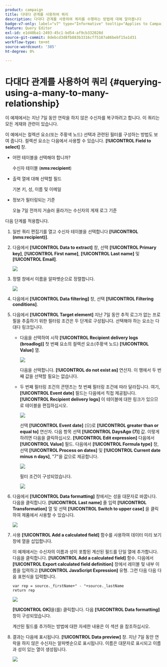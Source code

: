 ```yaml
---
product: campaign
title: 다대다 관계를 사용하여 쿼리
description: 다대다 관계를 사용하여 쿼리를 수행하는 방법에 대해 알아봅니다
badge-v7-only: label="v7" type="Informative" tooltip="Applies to Campaign Classic v7 only"
feature: Query Editor
exl-id: e1d40ba1-2493-45c1-bd54-af9cb332028d
source-git-commit: 8debcd3d8fb883b3316cf75187a86bebf15a1d31
workflow-type: tm+mt
source-wordcount: '385'
ht-degree: 0%

---
```


# 다대다 관계를 사용하여 쿼리 {#querying-using-a-many-to-many-relationship}



이 예제에서는 지난 7일 동안 연락을 하지 않은 수신자를 복구하려고 합니다. 이 쿼리는 모든 게재와 관련이 있습니다.

이 예에서는 컬렉션 요소(또는 주황색 노드) 선택과 관련된 필터를 구성하는 방법도 보여 줍니다. 컬렉션 요소는 다음에서 사용할 수 있습니다. **[!UICONTROL Field to select]** 창.

* 어떤 테이블을 선택해야 합니까?

   수신자 테이블 (**nms:recipient**)

* 출력 열에 대해 선택할 필드

   기본 키, 성, 이름 및 이메일

* 정보가 필터링되는 기준

   오늘 7일 전까지 거슬러 올라가는 수신자의 게재 로그 기준

다음 단계를 적용합니다.

1. 일반 쿼리 편집기를 열고 수신자 테이블을 선택합니다 **[!UICONTROL (nms:recipient)]**.
1. 다음에서 **[!UICONTROL Data to extract]** 창, 선택 **[!UICONTROL Primary key]**, **[!UICONTROL First name]**, **[!UICONTROL Last name]** 및 **[!UICONTROL Email]**.

   ![](assets/query_editor_nveau_33.png)

1. 정렬 창에서 이름을 알파벳순으로 정렬합니다.

   ![](assets/query_editor_nveau_34.png)

1. 다음에서 **[!UICONTROL Data filtering]** 창, 선택 **[!UICONTROL Filtering conditions]**.
1. 다음에서 **[!UICONTROL Target element]** 지난 7일 동안 추적 로그가 없는 프로필을 추출하기 위한 필터링 조건은 두 단계로 구성됩니다. 선택해야 하는 요소는 다대다 링크입니다.

   * 다음을 선택하여 시작 **[!UICONTROL Recipient delivery logs (broadlog)]** 첫 번째 요소의 컬렉션 요소(주황색 노드) **[!UICONTROL Value]** 열.

      ![](assets/query_editor_nveau_67.png)

      다음을 선택합니다. **[!UICONTROL do not exist as]** 연산자. 이 행에서 두 번째 값을 선택할 필요는 없습니다.

   * 두 번째 필터링 조건의 콘텐츠는 첫 번째 필터링 조건에 따라 달라집니다. 여기, **[!UICONTROL Event date]** 필드는 다음에서 직접 제공됩니다. **[!UICONTROL Recipient delivery logs]** 이 테이블에 대한 링크가 있으므로 테이블을 편집하십시오.

      ![](assets/query_editor_nveau_36.png)

      선택 **[!UICONTROL Event date]** (으)로 **[!UICONTROL greater than or equal to]** 연산자. 다음 항목 선택 **[!UICONTROL DaysAgo (7)]** 값. 이렇게 하려면 다음을 클릭하십시오. **[!UICONTROL Edit expression]** 다음에서 **[!UICONTROL Value]** 필드. 다음에서 **[!UICONTROL Formula type]** 창, 선택 **[!UICONTROL Process on dates]** 및 **[!UICONTROL Current date minus n days]**, &quot;7&quot;을 값으로 제공합니다.

      ![](assets/query_editor_nveau_37.png)

      필터 조건이 구성되었습니다.

      ![](assets/query_editor_nveau_38.png)

1. 다음에서 **[!UICONTROL Data formatting]** 창에서는 성을 대문자로 바꿉니다. 다음을 클릭합니다. **[!UICONTROL Last name]** 줄 입력 **[!UICONTROL Transformation]** 열 및 선택 **[!UICONTROL Switch to upper case]** 을 클릭하여 제품에서 사용할 수 있습니다.

   ![](assets/query_editor_nveau_39.png)

1. 사용 **[!UICONTROL Add a calculated field]** 함수를 사용하여 데이터 미리 보기 창에 열을 삽입합니다.

   이 예제에서는 수신자의 이름과 성이 포함된 계산된 필드를 단일 열에 추가합니다. 다음을 클릭합니다. **[!UICONTROL Add a calculated field]** 함수. 다음에서 **[!UICONTROL Export calculated field definition]** 창에서 레이블 및 내부 이름을 입력하고 **[!UICONTROL JavaScript Expression]** 유형. 그런 다음 다음 다음 표현식을 입력합니다.

   ```
   var rep = source._firstName+" - "+source._lastName
   return rep
   ```

   ![](assets/query_editor_nveau_40.png)

   **[!UICONTROL OK]**&#x200B;을(를) 클릭합니다. 다음 **[!UICONTROL Data formatting]** 창이 구성되었습니다.

   계산된 필드를 추가하는 방법에 대한 자세한 내용은 이 섹션 을 참조하십시오.

1. 결과는 다음에 표시됩니다. **[!UICONTROL Data preview]** 창. 지난 7일 동안 연락을 하지 않은 수신자는 알파벳순으로 표시됩니다. 이름은 대문자로 표시되고 이름과 성이 있는 열이 생성됩니다.

   ![](assets/query_editor_nveau_41.png)
